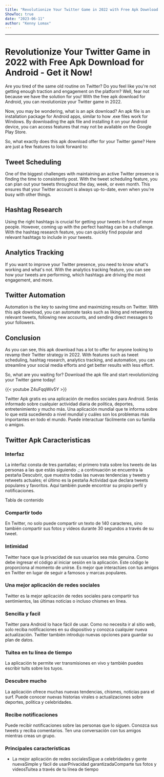 ```yaml
---
title: "Revolutionize Your Twitter Game in 2022 with Free Apk Download for Android - Get it Now!"
ShowToc: true 
date: "2023-06-11"
author: "Kenny Lomax"
---
```

*****
# Revolutionize Your Twitter Game in 2022 with Free Apk Download for Android - Get it Now!

Are you tired of the same old routine on Twitter? Do you feel like you're not getting enough traction and engagement on the platform? Well, fear not because we have the solution for you! With the free apk download for Android, you can revolutionize your Twitter game in 2022.

Now, you may be wondering, what is an apk download? An apk file is an installation package for Android apps, similar to how .exe files work for Windows. By downloading the apk file and installing it on your Android device, you can access features that may not be available on the Google Play Store.

So, what exactly does this apk download offer for your Twitter game? Here are just a few features to look forward to:

## Tweet Scheduling

One of the biggest challenges with maintaining an active Twitter presence is finding the time to consistently post. With the tweet scheduling feature, you can plan out your tweets throughout the day, week, or even month. This ensures that your Twitter account is always up-to-date, even when you're busy with other things.

## Hashtag Research

Using the right hashtags is crucial for getting your tweets in front of more people. However, coming up with the perfect hashtag can be a challenge. With the hashtag research feature, you can quickly find popular and relevant hashtags to include in your tweets.

## Analytics Tracking

If you want to improve your Twitter presence, you need to know what's working and what's not. With the analytics tracking feature, you can see how your tweets are performing, which hashtags are driving the most engagement, and more.

## Twitter Automation

Automation is the key to saving time and maximizing results on Twitter. With this apk download, you can automate tasks such as liking and retweeting relevant tweets, following new accounts, and sending direct messages to your followers.

## Conclusion

As you can see, this apk download has a lot to offer for anyone looking to revamp their Twitter strategy in 2022. With features such as tweet scheduling, hashtag research, analytics tracking, and automation, you can streamline your social media efforts and get better results with less effort.

So, what are you waiting for? Download the apk file and start revolutionizing your Twitter game today!

{{< youtube Z4uFqqWiv5Y >}} 



Twitter Apk gratis es una aplicación de medios sociales para Android. Serás informado sobre cualquier actividad diaria de política, deportes, entretenimiento y mucho más. Una aplicación mundial que te informa sobre lo que está sucediendo a nivel mundial y cuáles son los problemas más importantes en todo el mundo. Puede interactuar fácilmente con su familia o amigos.
 
## Twitter Apk Caracteristicas
 
### Interfaz
 
La interfaz consta de tres pantallas; el primero trata sobre los tweets de las personas a las que estás siguiendo .; a continuación se encuentra la pestaña Descubrir, que muestra todas las nuevas tendencias y tweets y retweets actuales; el último es la pestaña Actividad que declara tweets populares y favoritos. Aquí también puede encontrar su propio perfil y notificaciones.
 
Tabla de contenido
 
### Compartir todo
 
En Twitter, no solo puede compartir un texto de 140 caracteres, sino también compartir sus fotos y videos durante 30 segundos a través de su tweet.
 
### Intimidad
 
Twitter hace que la privacidad de sus usuarios sea más genuina. Como debe ingresar el código al iniciar sesión en la aplicación. Este código le proporciona al momento de unirse. Es mejor que interactúes con tus amigos en Twitter en lugar de seguir a famosos y marcas populares.
 
### Una mejor aplicación de redes sociales
 
Twitter es la mejor aplicación de redes sociales para compartir tus sentimientos, las últimas noticias o incluso chismes en línea.
 
### Sencilla y facil
 
Twitter para Android lo hace fácil de usar. Como no necesita ir al sitio web, solo reciba notificaciones en su dispositivo y conozca cualquier nueva actualización. Twitter también introdujo nuevas opciones para guardar su plan de datos.
 
### Tuitea en tu línea de tiempo
 
La aplicación te permite ver transmisiones en vivo y también puedes escribir tuits sobre los tuyos.
 
### Descubre mucho
 
La aplicación ofrece muchas nuevas tendencias, chismes, noticias para el surf. Puede conocer nuevas historias virales o actualizaciones sobre deportes, política y celebridades.
 
### Recibe notificaciones
 
Puede recibir notificaciones sobre las personas que lo siguen. Conozca sus tweets y reciba comentarios. Ten una conversación con tus amigos mientras creas un grupo.
 
### Principales características
 
- La mejor aplicación de redes socialesSigue a celebridades y gente nuevaSimple y fácil de usarPrivacidad garantizadaComparte tus fotos y videosTuitea a través de tu línea de tiempo




